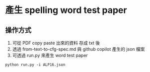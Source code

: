 # 產生 spelling word test paper


## 操作方式
1. 可從 PDF copy paste 出來的資料 存成 txt 後
2. 透過 from-text-to-cfg-spec.md 與 github copilot 產生的 json 檔案
3. 可透過 run.py 來產生 word test paper
```shell
python run.py -i ALP16.json
```